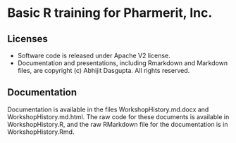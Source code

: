 # Basic R training for Pharmerit, Inc.

## Licenses

- Software code is released under Apache V2 license.
- Documentation and presentations, including Rmarkdown and Markdown files, are copyright (c) Abhijit Dasgupta. All rights reserved.

## Documentation

Documentation is available in the files WorkshopHistory.md.docx and WorkshopHistory.md.html. The raw code for these documents 
is available in WorkshopHistory.R, and the raw RMarkdown file for the documentation is in WorkshopHistory.Rmd.
